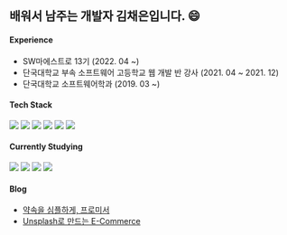   <h2>배워서 남주는 개발자 김채은입니다. 😄</h2>
  <h4>Experience</h4>
  <ul>
    <li>SW마에스트로 13기 (2022. 04 ~) </li>
    <li>단국대학교 부속 소프트웨어 고등학교 웹 개발 반 강사 (2021. 04 ~ 2021. 12)</li>
    <li>단국대학교 소프트웨어학과 (2019. 03 ~)</li>
  </ul>
  <h4>Tech Stack</h4>

  <img src="https://img.shields.io/badge/HTML-E34F26?style=flat-square&logo=HTML5&logoColor=white"/>
  <img src="https://img.shields.io/badge/CSS-1572B6?style=flat-square&logo=CSS3&logoColor=white"/>
  <img src="https://img.shields.io/badge/JavaScript-F7DF1E?style=flat-square&logo=JavaScript&logoColor=white"/>
  <img src="https://img.shields.io/badge/TypeScript-3178C6?style=flat-square&logo=TypeScript&logoColor=white"/>
  <img src="https://img.shields.io/badge/React-61DAFB?style=flat-square&logo=React&logoColor=white"/>
  <img src="https://img.shields.io/badge/Git-F05032?style=flat-square&logo=Git&logoColor=white"/>
  
  <br>
  
  <h4>Currently Studying</h4>
  <img src="https://img.shields.io/badge/Next.js-000000?style=flat-square&logo=nextdotjs&logoColor=white"/>
  <img src="https://img.shields.io/badge/React Query-FF4154?style=flat-square&logo=reactquery&logoColor=white"/>
  <img src="https://img.shields.io/badge/Lighthouse-F44B21?style=flat-square&logo=lighthouse&logoColor=white"/>
  <img src="https://img.shields.io/badge/PWA-5A0FC8?style=flat-square&logo=PWA&logoColor=white"/>
  
  <br>
  
  <h4>Blog</h4>
  <ul>
    <li><a href="https://velog.io/@chchaeun/series/%EC%95%BD%EC%86%8D%EC%9D%84-%EC%8B%AC%ED%94%8C%ED%95%98%EA%B2%8C-%ED%94%84%EB%A1%9C%EB%AF%B8%EC%84%9C">약속을 심플하게, 프로미서</a></li>
    <li><a href="https://velog.io/@chchaeun/series/Unsplash-API%EB%A1%9C-%EB%A7%8C%EB%93%9C%EB%8A%94-E-Commerce">Unsplash로 만드는 E-Commerce</a></li>
  </ul>


